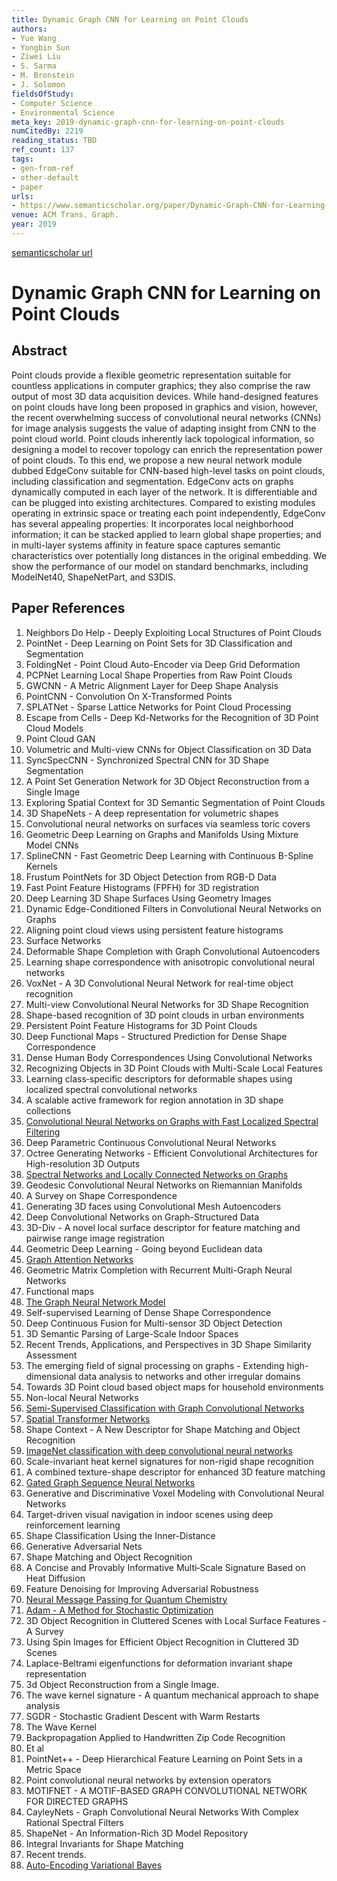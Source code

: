 ```yaml
---
title: Dynamic Graph CNN for Learning on Point Clouds
authors:
- Yue Wang
- Yongbin Sun
- Ziwei Liu
- S. Sarma
- M. Bronstein
- J. Solomon
fieldsOfStudy:
- Computer Science
- Environmental Science
meta_key: 2019-dynamic-graph-cnn-for-learning-on-point-clouds
numCitedBy: 2219
reading_status: TBD
ref_count: 137
tags:
- gen-from-ref
- other-default
- paper
urls:
- https://www.semanticscholar.org/paper/Dynamic-Graph-CNN-for-Learning-on-Point-Clouds-Wang-Sun/e1799aaf23c12af6932dc0ef3dfb1638f01413d1?sort=total-citations
venue: ACM Trans. Graph.
year: 2019
---
```


[semanticscholar url](https://www.semanticscholar.org/paper/Dynamic-Graph-CNN-for-Learning-on-Point-Clouds-Wang-Sun/e1799aaf23c12af6932dc0ef3dfb1638f01413d1?sort=total-citations)

# Dynamic Graph CNN for Learning on Point Clouds

## Abstract

Point clouds provide a flexible geometric representation suitable for countless applications in computer graphics; they also comprise the raw output of most 3D data acquisition devices. While hand-designed features on point clouds have long been proposed in graphics and vision, however, the recent overwhelming success of convolutional neural networks (CNNs) for image analysis suggests the value of adapting insight from CNN to the point cloud world. Point clouds inherently lack topological information, so designing a model to recover topology can enrich the representation power of point clouds. To this end, we propose a new neural network module dubbed EdgeConv suitable for CNN-based high-level tasks on point clouds, including classification and segmentation. EdgeConv acts on graphs dynamically computed in each layer of the network. It is differentiable and can be plugged into existing architectures. Compared to existing modules operating in extrinsic space or treating each point independently, EdgeConv has several appealing properties: It incorporates local neighborhood information; it can be stacked applied to learn global shape properties; and in multi-layer systems affinity in feature space captures semantic characteristics over potentially long distances in the original embedding. We show the performance of our model on standard benchmarks, including ModelNet40, ShapeNetPart, and S3DIS.

## Paper References

1. Neighbors Do Help - Deeply Exploiting Local Structures of Point Clouds
2. PointNet - Deep Learning on Point Sets for 3D Classification and Segmentation
3. FoldingNet - Point Cloud Auto-Encoder via Deep Grid Deformation
4. PCPNet Learning Local Shape Properties from Raw Point Clouds
5. GWCNN - A Metric Alignment Layer for Deep Shape Analysis
6. PointCNN - Convolution On X-Transformed Points
7. SPLATNet - Sparse Lattice Networks for Point Cloud Processing
8. Escape from Cells - Deep Kd-Networks for the Recognition of 3D Point Cloud Models
9. Point Cloud GAN
10. Volumetric and Multi-view CNNs for Object Classification on 3D Data
11. SyncSpecCNN - Synchronized Spectral CNN for 3D Shape Segmentation
12. A Point Set Generation Network for 3D Object Reconstruction from a Single Image
13. Exploring Spatial Context for 3D Semantic Segmentation of Point Clouds
14. 3D ShapeNets - A deep representation for volumetric shapes
15. Convolutional neural networks on surfaces via seamless toric covers
16. Geometric Deep Learning on Graphs and Manifolds Using Mixture Model CNNs
17. SplineCNN - Fast Geometric Deep Learning with Continuous B-Spline Kernels
18. Frustum PointNets for 3D Object Detection from RGB-D Data
19. Fast Point Feature Histograms (FPFH) for 3D registration
20. Deep Learning 3D Shape Surfaces Using Geometry Images
21. Dynamic Edge-Conditioned Filters in Convolutional Neural Networks on Graphs
22. Aligning point cloud views using persistent feature histograms
23. Surface Networks
24. Deformable Shape Completion with Graph Convolutional Autoencoders
25. Learning shape correspondence with anisotropic convolutional neural networks
26. VoxNet - A 3D Convolutional Neural Network for real-time object recognition
27. Multi-view Convolutional Neural Networks for 3D Shape Recognition
28. Shape-based recognition of 3D point clouds in urban environments
29. Persistent Point Feature Histograms for 3D Point Clouds
30. Deep Functional Maps - Structured Prediction for Dense Shape Correspondence
31. Dense Human Body Correspondences Using Convolutional Networks
32. Recognizing Objects in 3D Point Clouds with Multi-Scale Local Features
33. Learning class‐specific descriptors for deformable shapes using localized spectral convolutional networks
34. A scalable active framework for region annotation in 3D shape collections
35. [Convolutional Neural Networks on Graphs with Fast Localized Spectral Filtering](2016-convolutional-neural-networks-on-graphs-with-fast-localized-spectral-filtering)
36. Deep Parametric Continuous Convolutional Neural Networks
37. Octree Generating Networks - Efficient Convolutional Architectures for High-resolution 3D Outputs
38. [Spectral Networks and Locally Connected Networks on Graphs](2014-spectral-networks-and-locally-connected-networks-on-graphs)
39. Geodesic Convolutional Neural Networks on Riemannian Manifolds
40. A Survey on Shape Correspondence
41. Generating 3D faces using Convolutional Mesh Autoencoders
42. Deep Convolutional Networks on Graph-Structured Data
43. 3D-Div - A novel local surface descriptor for feature matching and pairwise range image registration
44. Geometric Deep Learning - Going beyond Euclidean data
45. [Graph Attention Networks](2018-graph-attention-networks)
46. Geometric Matrix Completion with Recurrent Multi-Graph Neural Networks
47. Functional maps
48. [The Graph Neural Network Model](2009-the-graph-neural-network-model)
49. Self-supervised Learning of Dense Shape Correspondence
50. Deep Continuous Fusion for Multi-sensor 3D Object Detection
51. 3D Semantic Parsing of Large-Scale Indoor Spaces
52. Recent Trends, Applications, and Perspectives in 3D Shape Similarity Assessment
53. The emerging field of signal processing on graphs - Extending high-dimensional data analysis to networks and other irregular domains
54. Towards 3D Point cloud based object maps for household environments
55. Non-local Neural Networks
56. [Semi-Supervised Classification with Graph Convolutional Networks](2017-semi-supervised-classification-with-graph-convolutional-networks)
57. [Spatial Transformer Networks](2015-spatial-transformer-networks)
58. Shape Context - A New Descriptor for Shape Matching and Object Recognition
59. [ImageNet classification with deep convolutional neural networks](2012-alexnet.md)
60. Scale-invariant heat kernel signatures for non-rigid shape recognition
61. A combined texture-shape descriptor for enhanced 3D feature matching
62. [Gated Graph Sequence Neural Networks](2016-gated-graph-sequence-neural-networks)
63. Generative and Discriminative Voxel Modeling with Convolutional Neural Networks
64. Target-driven visual navigation in indoor scenes using deep reinforcement learning
65. Shape Classification Using the Inner-Distance
66. Generative Adversarial Nets
67. Shape Matching and Object Recognition
68. A Concise and Provably Informative Multi‐Scale Signature Based on Heat Diffusion
69. Feature Denoising for Improving Adversarial Robustness
70. [Neural Message Passing for Quantum Chemistry](2017-neural-message-passing-for-quantum-chemistry)
71. [Adam - A Method for Stochastic Optimization](2015-adam-a-method-for-stochastic-optimization)
72. 3D Object Recognition in Cluttered Scenes with Local Surface Features - A Survey
73. Using Spin Images for Efficient Object Recognition in Cluttered 3D Scenes
74. Laplace-Beltrami eigenfunctions for deformation invariant shape representation
75. 3d Object Reconstruction from a Single Image.
76. The wave kernel signature - A quantum mechanical approach to shape analysis
77. SGDR - Stochastic Gradient Descent with Warm Restarts
78. The Wave Kernel
79. Backpropagation Applied to Handwritten Zip Code Recognition
80. Et al
81. PointNet++ - Deep Hierarchical Feature Learning on Point Sets in a Metric Space
82. Point convolutional neural networks by extension operators
83. MOTIFNET - A MOTIF-BASED GRAPH CONVOLUTIONAL NETWORK FOR DIRECTED GRAPHS
84. CayleyNets - Graph Convolutional Neural Networks With Complex Rational Spectral Filters
85. ShapeNet - An Information-Rich 3D Model Repository
86. Integral Invariants for Shape Matching
87. Recent trends.
88. [Auto-Encoding Variational Bayes](2014-auto-encoding-variational-bayes)
